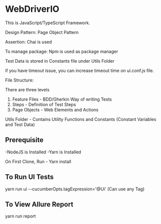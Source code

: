 WebDriverIO
=============

This is JavaScript/TypeScript Framework.

Design Pattern: Page Object Pattern

Assertion: Chai is used

To manage package: Npm is used as package manager

Test Data is stored in Constants file under Utils Folder

if you have timeout issue, you can increase timeout time on ui.conf.js file.

File Structure:

There are three levels
1. Feature Files - BDD/Gherkin Way of writing Tests
2. Steps - Definition of Test Steps
3. Page Objects - Web Elements and Actions

Utils Folder - Contains Utility Functions and Constants (Constant Variables and Test Data)

Prerequisite
-----------------
-NodeJS is Installed
-Yarn is Installed

On First Clone, Run - Yarn install

To Run UI Tests
---------------------

yarn run ui --cucumberOpts.tagExpression='@Ui' (Can use any Tag)

To View Allure Report
---------------------

yarn run report